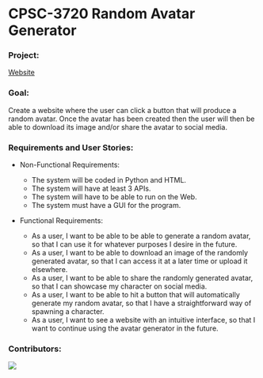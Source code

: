 # CPSC-3720 Random Avatar Generator
### Project:
[Website](http://randomavatar.click/)
### Goal:
Create a website where the user can click a button that will produce a random avatar. Once the avatar has been created then the user will then be able to download its image and/or share the avatar to social media. 
### Requirements and User Stories:
+ Non-Functional Requirements: 
  - The system will be coded in Python and HTML. 
  - The system will have at least 3 APIs. 
  - The system will have to be able to run on the Web. 
  - The system must have a GUI for the program. 

+ Functional Requirements: 
  - As a user, I want to be able to be able to generate a random avatar, so that I can use it for whatever purposes I desire in the future. 
  - As a user, I want to be able to download an image of the randomly generated avatar, so that I can access it at a later time or upload it elsewhere. 
  - As a user, I want to be able to share the randomly generated avatar, so that I can showcase my character on social media. 
  - As a user, I want to be able to hit a button that will automatically generate my random avatar, so that I have a straightforward way of spawning a character. 
  - As a user, I want to see a website with an intuitive interface, so that I want to continue using the avatar generator in the future. 
### Contributors:
<a href="https://github.com/SimonJHu/CPSC-3720-Randomizer/graphs/contributors">
  <img src="https://contrib.rocks/image?repo=SimonJHu/CPSC-3720-Randomizer" />
</a>
